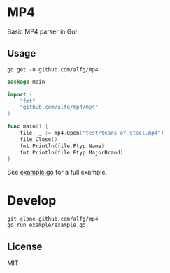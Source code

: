 # MP4
Basic MP4 parser in Go!

## Usage

```
go get -u github.com/alfg/mp4
```

```go
package main

import (
	"fmt"
	"github.com/alfg/mp4/mp4"
)

func main() {
    file, _ := mp4.Open("test/tears-of-steel.mp4")
    file.Close()
    fmt.Println(file.Ftyp.Name)
    fmt.Println(file.Ftyp.MajorBrand)
}
```

See [example.go](/example/example.go) for a full example.

# Develop 

```
git clone github.com/alfg/mp4
go run example/example.go
```

## License
MIT